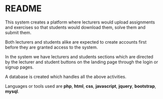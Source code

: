 # README #

This system creates  a platform where lecturers would upload assignments and exercises so that students would download them, solve them and submit them.

Both lecturers and students alike are expected to create accounts first before they are granted access to the system.

In the system we have lecturers and students sections which are directed by the lecturer and student buttons on the landing page through the login or signup pages.

A database is created which handles all the above activities. 

Languages or tools used are **php**, **html**, **css**, **javascript**, **jquery**, **bootstrap**, **mysql**.